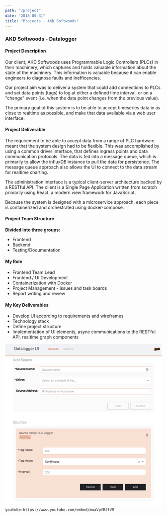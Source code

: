 ```yaml
---
path: "/project"
date: "2018-05-31"
title: "Projects - AKD Softwoods"
---
```


### AKD Softwoods - Datalogger

#### Project Description

Our client, AKD Softwoods uses Programmable Logic Controllers (PLCs) in their machinery, which captures and holds valuable information about the state of the machinery. This information is valuable because it can enable engineers to diagnose faults and inefficencies.

Our project aim was to deliver a system that could add connections to PLCs and set data points (tags) to log at either a defined time interval, or on a "change" event (i.e. when the data point changes from the previous value).

The primary goal of this system is to be able to accept timeseries data in as close to realtime as possible, and make that data available via a web user interface.

#### Project Deliverable

The requirement to be able to accept data from a range of PLC hardware meant that the system design had to be flexible. This was accomplished by using a common driver interface, that defines ingress points and data communication protocols. The data is fed into a message queue, which is primarily to allow the influxDB instance to pull the data for persistence. The message queue approach also allows the UI to connect to the data stream for realtime charting.

The administration interface is a typical client-server architecture backed by a RESTful API. The client is a Single Page Application written from scratch primarily using React, a modern view framework for JavaScript.

Because the system is designed with a microservice approach, each piece is containerized and orchestrated using docker-compose.

#### Project Team Structure

**Divided into three groups:**

* Frontend
* Backend
* Testing/Documentation

#### My Role

* Frontend Team Lead
* Frontend / UI Development
* Containerization with Docker
* Project Management - issues and task boards
* Report writing and review

#### My Key Deliverables

* Develop UI according to requirements and wireframes
* Technology stack
* Define project structure
* Implementation of UI elements, async communications to the RESTful API, realtime graph components

![Image showing the source and tags administration interface](akd-sources-tags.png)
`youtube:https://www.youtube.com/embed/muaVpYR2fVM`
